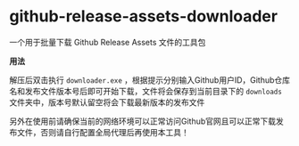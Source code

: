 github-release-assets-downloader
===

一个用于批量下载 Github Release Assets 文件的工具包

**用法**

解压后双击执行 `downloader.exe` ，根据提示分别输入Github用户ID，Github仓库名和发布文件版本号后即可开始下载，文件将会保存到当前目录下的 `downloads` 文件夹中，版本号默认留空将会下载最新版本的发布文件

另外在使用前请确保当前的网络环境可以正常访问Github官网且可以正常下载发布文件，否则请自行配置全局代理后再使用本工具！
